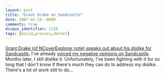 ```yaml
---
layout: post
title: "Grant Drake on Sandcastle"
date: 2007-01-19 -0800
comments: true
disqus_identifier: 1129
tags: [build,process,dotnet]
---
```

[Grant Drake (of NCoverExplorer note) speaks out about his dislike for
Sandcastle.](http://www.kiwidude.com/blog/2007/01/building-castles-on-quicksand.html)
I've already [voiced my negative opinions on
Sandcastle](/archive/2006/09/06/sandcastle-i-dont-get-it.aspx). Months
later, I still dislike it. Unfortunately, I've been fighting with it for
so long that I don't know if there's much they can do to address my
dislike. There's a lot of work still to do...
